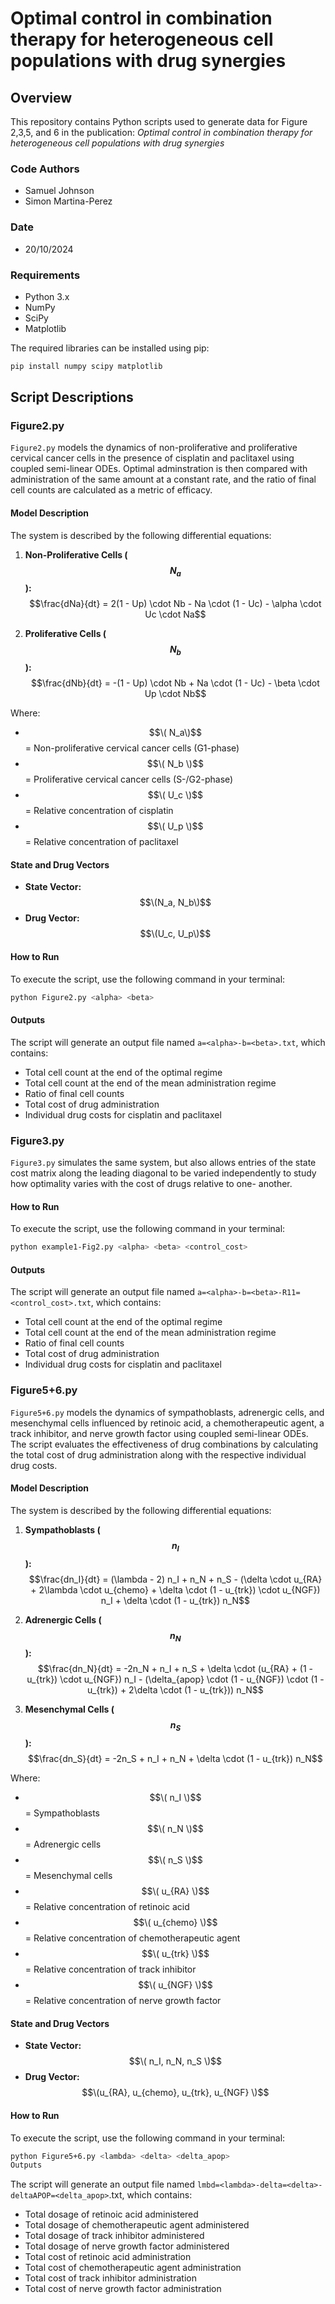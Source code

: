 # Optimal control in combination therapy for heterogeneous cell populations with drug synergies

## Overview
This repository contains Python scripts used to generate data for Figure 2,3,5, and 6 in the publication:
_Optimal control in combination therapy for heterogeneous cell populations with drug synergies_

### Code Authors
- Samuel Johnson
- Simon Martina-Perez

### Date
- 20/10/2024

### Requirements
- Python 3.x
- NumPy
- SciPy
- Matplotlib

The required libraries can be installed using pip:

```bash
pip install numpy scipy matplotlib
```
## Script Descriptions

### Figure2.py
`Figure2.py` models the dynamics of non-proliferative and proliferative cervical cancer cells in the presence 
of cisplatin and paclitaxel using coupled semi-linear ODEs. Optimal adminstration is then compared with 
administration of the same amount at a constant rate, and the ratio of final cell counts are calculated as 
a metric of efficacy.

#### Model Description
The system is described by the following differential equations:

1. **Non-Proliferative Cells ($$N_a$$):**
   $$\frac{dNa}{dt} = 2(1 - Up) \cdot Nb - Na \cdot (1 - Uc) - \alpha \cdot Uc \cdot Na$$


2. **Proliferative Cells ($$N_b$$):**
   $$\frac{dNb}{dt} = -(1 - Up) \cdot Nb + Na \cdot (1 - Uc) - \beta \cdot Up \cdot Nb$$

Where:
- $$\( N_a\)$$ = Non-proliferative cervical cancer cells (G1-phase)
- $$\( N_b \)$$ = Proliferative cervical cancer cells (S-/G2-phase)
- $$\( U_c \)$$ = Relative concentration of cisplatin
- $$\( U_p \)$$ = Relative concentration of paclitaxel

#### State and Drug Vectors
- **State Vector:** $$\(N_a, N_b\)$$
- **Drug Vector:** $$\(U_c, U_p\)$$

#### How to Run
To execute the script, use the following command in your terminal:

```bash
python Figure2.py <alpha> <beta>
```
#### Outputs
The script will generate an output file named `a=<alpha>-b=<beta>.txt`, which contains:

- Total cell count at the end of the optimal regime
- Total cell count at the end of the mean administration regime
- Ratio of final cell counts
- Total cost of drug administration
- Individual drug costs for cisplatin and paclitaxel

### Figure3.py
`Figure3.py` simulates the same system, but also allows entries of the state cost matrix along the leading
diagonal to be varied independently to study how optimality varies with the cost of drugs relative to one-
another. 

#### How to Run
To execute the script, use the following command in your terminal:

```bash
python example1-Fig2.py <alpha> <beta> <control_cost>
```
#### Outputs
The script will generate an output file named `a=<alpha>-b=<beta>-R11=<control_cost>.txt`, which contains:

- Total cell count at the end of the optimal regime
- Total cell count at the end of the mean administration regime
- Ratio of final cell counts
- Total cost of drug administration
- Individual drug costs for cisplatin and paclitaxel

### Figure5+6.py
`Figure5+6.py` models the dynamics of sympathoblasts, adrenergic cells, and mesenchymal cells influenced by 
retinoic acid, a chemotherapeutic agent, a track inhibitor, and nerve growth factor using coupled semi-linear
ODEs. The script evaluates the effectiveness of drug combinations by calculating the total cost of drug 
administration along with the respective individual drug costs.

#### Model Description
The system is described by the following differential equations:

1. **Sympathoblasts ($$n_I$$):**
   $$\frac{dn_I}{dt} = (\lambda - 2) n_I + n_N + n_S - (\delta \cdot u_{RA} + 2\lambda \cdot u_{chemo} + \delta \cdot (1 - u_{trk}) \cdot u_{NGF}) n_I + \delta \cdot (1 - u_{trk}) n_N$$

2. **Adrenergic Cells ($$n_N$$):**
   $$\frac{dn_N}{dt} = -2n_N + n_I + n_S + \delta \cdot (u_{RA} + (1 - u_{trk}) \cdot u_{NGF}) n_I - (\delta_{apop} \cdot (1 - u_{NGF}) \cdot (1 - u_{trk}) + 2\delta \cdot (1 - u_{trk})) n_N$$

3. **Mesenchymal Cells ($$n_S$$):**
   $$\frac{dn_S}{dt} = -2n_S + n_I + n_N + \delta \cdot (1 - u_{trk}) n_N$$

Where:
- $$\( n_I \)$$ = Sympathoblasts
- $$\( n_N \)$$ = Adrenergic cells
- $$\( n_S \)$$ = Mesenchymal cells
- $$\( u_{RA} \)$$ = Relative concentration of retinoic acid
- $$\( u_{chemo} \)$$ = Relative concentration of chemotherapeutic agent
- $$\( u_{trk} \)$$ = Relative concentration of track inhibitor 
- $$\( u_{NGF} \)$$ = Relative concentration of nerve growth factor

#### State and Drug Vectors
- **State Vector:** $$\( n_I, n_N, n_S \)$$
- **Drug Vector:** $$\(u_{RA}, u_{chemo}, u_{trk}, u_{NGF} \)$$

#### How to Run
To execute the script, use the following command in your terminal:

```bash
python Figure5+6.py <lambda> <delta> <delta_apop>
Outputs
```
The script will generate an output file named `lmbd=<lambda>-delta=<delta>-deltaAPOP=<delta_apop>`.txt, which contains:

- Total dosage of retinoic acid administered
- Total dosage of chemotherapeutic agent administered
- Total dosage of track inhibitor administered
- Total dosage of nerve growth factor administered
- Total cost of retinoic acid administration
- Total cost of chemotherapeutic agent administration
- Total cost of track inhibitor administration
- Total cost of nerve growth factor administration
